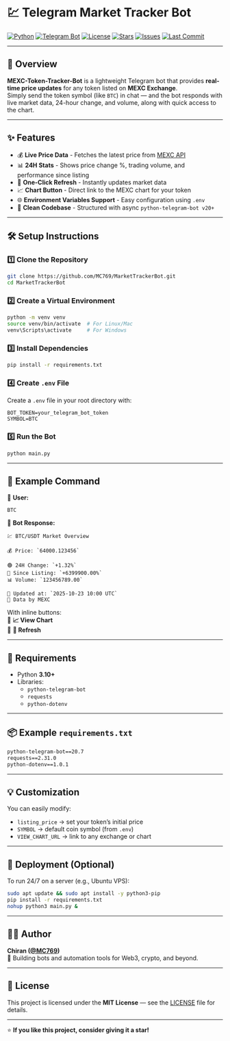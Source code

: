 # 💹 Telegram Market Tracker Bot

[![Python](https://img.shields.io/badge/Python-3.10+-blue.svg?logo=python&logoColor=white)](https://www.python.org/)
[![Telegram Bot](https://img.shields.io/badge/Telegram%20Bot-Active-blue?logo=telegram)](https://t.me/)
[![License](https://img.shields.io/github/license/MC769/MEXC-Token-Tracker-Bot)](LICENSE)
[![Stars](https://img.shields.io/github/stars/MC769/MEXC-Token-Tracker-Bot?style=social)](https://github.com/MC769/MarketTrackerBot/stargazers)
[![Issues](https://img.shields.io/github/issues/MC769/MEXC-Token-Tracker-Bot)](https://github.com/MC769/MarketTrackerBot/issues)
[![Last Commit](https://img.shields.io/github/last-commit/MC769/MEXC-Token-Tracker-Bot?color=green)](https://github.com/MC769/MarketTrackerBot/commits/main)

---

## 🧠 Overview

**MEXC-Token-Tracker-Bot** is a lightweight Telegram bot that provides **real-time price updates** for any token listed on **MEXC Exchange**.  
Simply send the token symbol (like `BTC`) in chat — and the bot responds with live market data, 24-hour change, and volume, along with quick access to the chart.

---

## ✨ Features

- 💰 **Live Price Data** - Fetches the latest price from [MEXC API](https://mexc.com/)
- 📊 **24H Stats** - Shows price change %, trading volume, and performance since listing
- 🔄 **One-Click Refresh** - Instantly updates market data
- 📈 **Chart Button** - Direct link to the MEXC chart for your token
- 🌐 **Environment Variables Support** - Easy configuration using `.env`
- 🧩 **Clean Codebase** - Structured with async `python-telegram-bot v20+`

---

## 🛠️ Setup Instructions

### 1️⃣ Clone the Repository
```bash
git clone https://github.com/MC769/MarketTrackerBot.git
cd MarketTrackerBot
```

### 2️⃣ Create a Virtual Environment
```bash
python -m venv venv
source venv/bin/activate  # For Linux/Mac
venv\Scripts\activate     # For Windows
```

### 3️⃣ Install Dependencies
```bash
pip install -r requirements.txt
```

### 4️⃣ Create `.env` File
Create a `.env` file in your root directory with:
```env
BOT_TOKEN=your_telegram_bot_token
SYMBOL=BTC
```

### 5️⃣ Run the Bot
```bash
python main.py
```

---

## 🧩 Example Command

💬 **User:**  
```
BTC
```

🤖 **Bot Response:**
```
💹 BTC/USDT Market Overview

💰 Price: `64000.123456`

🟢 24H Change: `+1.32%`
🔺 Since Listing: `+6399900.00%`
📊 Volume: `123456789.00`

📅 Updated at: `2025-10-23 10:00 UTC`
🧠 Data by MEXC
```

With inline buttons:  
🔹 **📈 View Chart**  
🔹 **🔄 Refresh**

---

## 🧰 Requirements

- Python **3.10+**
- Libraries:
  - `python-telegram-bot`
  - `requests`
  - `python-dotenv`

---

## 📦 Example `requirements.txt`
```txt
python-telegram-bot==20.7
requests==2.31.0
python-dotenv==1.0.1
```

---

## 💡 Customization

You can easily modify:
- `listing_price` → set your token’s initial price  
- `SYMBOL` → default coin symbol (from `.env`)  
- `VIEW_CHART_URL` → link to any exchange or chart  

---

## 🚀 Deployment (Optional)

To run 24/7 on a server (e.g., Ubuntu VPS):

```bash
sudo apt update && sudo apt install -y python3-pip
pip install -r requirements.txt
nohup python3 main.py &
```

---

## 🧑‍💻 Author

**Chiran ([@MC769](https://github.com/MC769))**  
🚀 Building bots and automation tools for Web3, crypto, and beyond.

---

## 📜 License

This project is licensed under the **MIT License** — see the [LICENSE](LICENSE) file for details.

---

⭐ **If you like this project, consider giving it a star!**  
